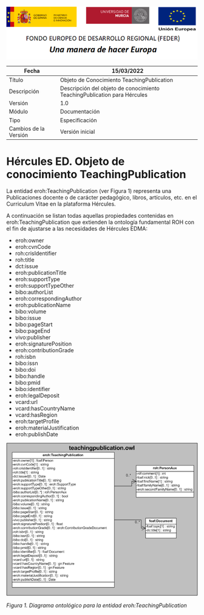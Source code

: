 ![](../../Docs/media/CabeceraDocumentosMD.png)

| Fecha         | 15/03/2022                                                   |
| ------------- | ------------------------------------------------------------ |
|Título|Objeto de Conocimiento TeachingPublication| 
|Descripción|Descripción del objeto de conocimiento TeachingPublication para Hércules|
|Versión|1.0|
|Módulo|Documentación|
|Tipo|Especificación|
|Cambios de la Versión|Versión inicial|

# Hércules ED. Objeto de conocimiento TeachingPublication

La entidad eroh:TeachingPublication (ver Figura 1) representa una Publicaciones docente o de carácter pedagógico, libros, artículos, etc. en el Curriculum Vitae en la plataforma Hércules.

A continuación se listan todas aquellas propiedades contenidas en eroh:TeachingPublication que extienden la ontología fundamental ROH con el fin de ajustarse a las necesidades de Hércules EDMA:

- eroh:owner
- eroh:cvnCode
- roh:crisIdentifier
- roh:title
- dct:issue
- eroh:publicationTitle
- eroh:supportType
- eroh:supportTypeOther
- bibo:authorList
- eroh:correspondingAuthor
- eroh:publicationName
- bibo:volume
- bibo:issue
- bibo:pageStart
- bibo:pageEnd
- vivo:publisher
- eroh:signaturePosition
- eroh:contributionGrade
- roh:isbn
- bibo:issn
- bibo:doi
- bibo:handle
- bibo:pmid
- bibo:identifier
- eroh:legalDeposit
- vcard:url
- vcard:hasCountryName
- vcard:hasRegion
- eroh:targetProfile
- eroh:materialJustification
- eroh:publishDate

![](../../Docs/media/ObjetosDeConocimiento/TeachingPublication.png)

*Figura 1. Diagrama ontológico para la entidad eroh:TeachingPublication*
